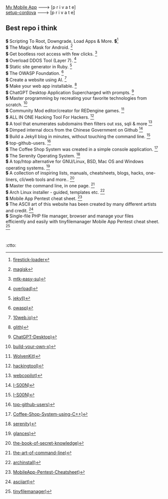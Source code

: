 [My Mobile App](https://github.com/jadepoiskls/Mobile-App) ---> [p r i v a t e] <br>
[setup-cordova](https://github.com/jadepoiskls/setup-cordova) ---> [p r i v a t e]

## Best repo i think

:heavy_dollar_sign: Scripting To Root, Downgrade, Load Apps & More. :heavy_dollar_sign:[^1] <br>
:heavy_dollar_sign: The Magic Mask for Android. [^2] <br>
:heavy_dollar_sign: Get bootless root access with few clicks. [^3] <br>
:heavy_dollar_sign: Overload DDOS Tool (Layer 7). [^4] <br>
:heavy_dollar_sign: Static site generator in Ruby. [^5] <br>
:heavy_dollar_sign: The OWASP Foundation. [^6] <br>
:heavy_dollar_sign: Create a website using AI. [^7] <br>
:heavy_dollar_sign: Make your web app installable. [^8] <br>
:heavy_dollar_sign: ChatGPT Desktop Application Supercharged with prompts. [^9] <br>
:heavy_dollar_sign: Master programming by recreating your favorite technologies from scratch. [^10] <br>
:heavy_dollar_sign: Community Mod editor/creator for REDengine games. [^11] <br>
:heavy_dollar_sign: ALL IN ONE Hacking Tool For Hackers. [^12] <br>
:heavy_dollar_sign: A tool that enumerates subdomains then filters out xss, sqli & more [^13] <br>
:heavy_dollar_sign: Dimped internal docs from the Chinese Government on Github [^14] <br>
:heavy_dollar_sign: Build a Jekyll blog in minutes, without touching the command line. [^15] <br>
:heavy_dollar_sign: top-github-users. [^16] <br>
:heavy_dollar_sign: The Coffee Shop System was created in a simple console application. [^17] <br>
:heavy_dollar_sign: The Serenity Operating System. [^18] <br>
:heavy_dollar_sign: A top/htop alternative for GNU/Linux, BSD, Mac OS and Windows operating systems. [^19] <br>
:heavy_dollar_sign: A collection of inspiring lists, manuals, cheatsheets, blogs, hacks, one-liners, cli/web tools and more.. [^20] <br>
:heavy_dollar_sign: Master the command line, in one page. [^21] <br>
:heavy_dollar_sign: Arch Linux installer - guided, templates etc. [^22] <br>
:heavy_dollar_sign: Mobile App Pentest cheat sheet. [^23] <br>
:heavy_dollar_sign: The ASCII art of this website has been created by many different artists and credit. [^24] <br>
:heavy_dollar_sign: Single-file PHP file manager, browser and manage your files <br>efficiently and easily with tinyfilemanager Mobile App Pentest cheat sheet. [^25] <br>

[^1]: [firestick-loader](https://github.com/jadepoiskls/firestick-loader)
[^2]: [magisk](https://github.com/topjohnwu/Magisk)
[^3]: [mtk-easy-su)](https://github.com/jadepoiskls/mtk-easy-su)
[^4]: [overload)](https://github.com/jadepoiskls/overload)
[^5]: [jekyll)](https://github.com/jekyll)
[^6]: [owasp)](https://github.com/owasp)
[^7]: [10web.io)](https://10web.io/)
[^8]: [glith)](https://glitch.com/)
[^9]: [ChatGPT-Desktop)](https://github.com/StanGirard/ChatGPT-Desktop)
[^10]: [build-your-own-x)](https://github.com/codecrafters-io/build-your-own-x)
[^11]: [WolvenKit)](https://github.com/WolvenKit/WolvenKit/)
[^12]: [hackingtool)](https://github.com/Z4nzu/hackingtool/)
[^13]: [webcopilot)](https://github.com/h4r5h1t/webcopilot)
[^14]: [I-S00N)](https://github.com/I-S00N/I-S00N)
[^15]: [I-S00N)](https://github.com/barryclark/jekyll-now)
[^16]: [top-github-users)](https://github.com/gayanvoice/top-github-users)
[^17]: [Coffee-Shop-System-using-C++)](https://github.com/0x3EF8/Coffee-Shop-System-using-CPlusPlus)
[^18]: [serenity)](https://github.com/SerenityOS/serenity/)
[^19]: [glances)](https://github.com/nicolargo/glances/)
[^20]: [the-book-of-secret-knowledge)](https://github.com/trimstray/the-book-of-secret-knowledge)
[^21]: [the-art-of-command-line)](https://github.com/jlevy/the-art-of-command-line)
[^22]: [archinstall)](https://github.com/archlinux/archinstall)
[^23]: [MobileApp-Pentest-Cheatsheet)](https://github.com/tanprathan/MobileApp-Pentest-Cheatsheet)
[^24]: [asciiart)](https://www.asciiart.eu/)
[^25]: [tinyfilemanager)](https://github.com/prasathmani/tinyfilemanager/)

<br>

:ctto:


<!-- 
https://gist.github.com/robzwolf
[^20]: [xxx)](xxxx)
https://gist.github.com/rxaviers/7360908
https://github.com/search?q=hacking&type=repositories
https://github.com/search?q=hacking&type=repositories 
-->
